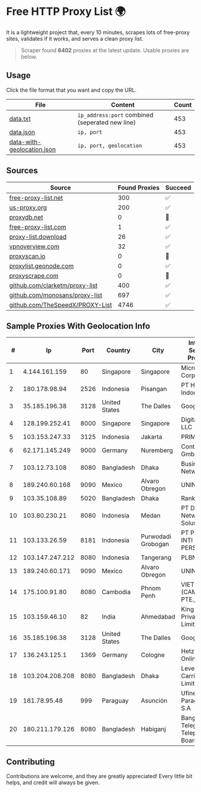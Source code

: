 
# Free HTTP Proxy List 🌍

It is a lightweight project that, every 10 minutes, scrapes lots of free-proxy sites, validates if it works, and serves a clean proxy list.


> Scraper found **6402** proxies at the latest update. Usable proxies are below.

## Usage

Click the file format that you want and copy the URL.


|File|Content|Count|
|----|-------|-----|
|[data.txt](https://raw.githubusercontent.com/themiralay/Proxy-List-World/master/data.txt)|`ip_address:port` combined (seperated new line)|453|
|[data.json](https://raw.githubusercontent.com/themiralay/Proxy-List-World/master/data.json)|`ip, port`|453|
|[data-with-geolocation.json](https://raw.githubusercontent.com/themiralay/Proxy-List-World/master/data-with-geolocation.json)|`ip, port, geolocation`|453|

## Sources

|Source|Found Proxies|Succeed|
|------|-------------|-------|
|[free-proxy-list.net](https://free-proxy-list.net)|300|✅|
|[us-proxy.org](https://www.us-proxy.org)|200|✅|
|[proxydb.net](http://proxydb.net)|0|🚫|
|[free-proxy-list.com](https://free-proxy-list.com/?page=&port=&type%5B%5D=http&type%5B%5D=https&up_time=0&search=Search)|1|✅|
|[proxy-list.download](https://www.proxy-list.download/HTTP)|26|✅|
|[vpnoverview.com](https://vpnoverview.com/privacy/anonymous-browsing/free-proxy-servers)|32|✅|
|[proxyscan.io](https://www.proxyscan.io)|0|🚫|
|[proxylist.geonode.com](https://proxylist.geonode.com/api/proxy-list?limit=300&page=1&sort_by=lastChecked&sort_type=desc&protocols=http,https)|0|✅|
|[proxyscrape.com](https://api.proxyscrape.com/v2/?request=displayproxies&protocol=http&timeout=10000&country=all&ssl=all&anonymity=all)|0|🚫|
|[github.com/clarketm/proxy-list](https://raw.githubusercontent.com/clarketm/proxy-list/master/proxy-list-raw.txt)|400|✅|
|[github.com/monosans/proxy-list](https://raw.githubusercontent.com/monosans/proxy-list/main/proxies/http.txt)|697|✅|
|[github.com/TheSpeedX/PROXY-List](https://raw.githubusercontent.com/TheSpeedX/PROXY-List/master/http.txt)|4746|✅|


## Sample Proxies With Geolocation Info

|#|Ip|Port|Country|City|Internet Service Provider|
|-|--|----|-------|----|-------------------------|
|1|4.144.161.159|80|Singapore|Singapore|Microsoft Corporation|
|2|180.178.98.94|2526|Indonesia|Pisangan|PT Hipernet Indodata|
|3|35.185.196.38|3128|United States|The Dalles|Google LLC|
|4|128.199.252.41|8000|Singapore|Singapore|DigitalOcean, LLC|
|5|103.153.247.33|3125|Indonesia|Jakarta|PRIMAHOME|
|6|62.171.145.249|9000|Germany|Nuremberg|Contabo GmbH|
|7|103.12.73.108|8080|Bangladesh|Dhaka|Business Network|
|8|189.240.60.168|9090|Mexico|Alvaro Obregon|UNINET|
|9|103.35.108.89|5020|Bangladesh|Dhaka|Ranks ITT|
|10|103.80.230.21|8080|Indonesia|Medan|PT Dream Network Solusindo|
|11|103.133.26.59|8181|Indonesia|Purwodadi Grobogan|PT PHATRIA INTI PERSADA|
|12|103.147.247.212|8080|Indonesia|Tangerang|PLBNET|
|13|189.240.60.171|9090|Mexico|Alvaro Obregon|UNINET|
|14|175.100.91.80|8080|Cambodia|Phnom Penh|VIETTEL (CAMBODIA) PTE., LTD|
|15|103.159.46.10|82|India|Ahmedabad|King Netsol Private Limited|
|16|35.185.196.38|3128|United States|The Dalles|Google LLC|
|17|136.243.125.1|1369|Germany|Cologne|Hetzner Online GmbH|
|18|103.204.208.208|8080|Bangladesh|Dhaka|Level3 Carrier Limited|
|19|181.78.95.48|999|Paraguay|Asunción|Ufinet Paraguay S.A|
|20|180.211.179.126|8080|Bangladesh|Habiganj|Bangladesh Telegraph & Telephone Board|



## Contributing

Contributions are welcome, and they are greatly appreciated! Every
little bit helps, and credit will always be given.


